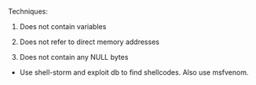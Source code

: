 Techniques:

1. Does not contain variables

2. Does not refer to direct memory addresses

3. Does not contain any NULL bytes

  

- Use shell-storm and exploit db to find shellcodes. Also use msfvenom.